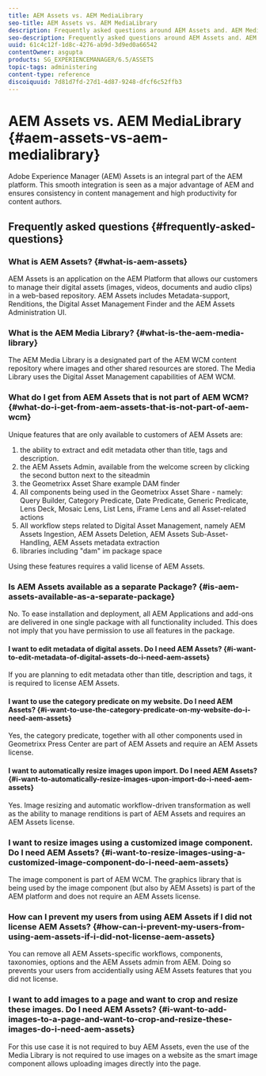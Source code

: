 ```yaml
---
title: AEM Assets vs. AEM MediaLibrary
seo-title: AEM Assets vs. AEM MediaLibrary
description: Frequently asked questions around AEM Assets and. AEM Media Library, including differences between the two.
seo-description: Frequently asked questions around AEM Assets and. AEM Media Library, including differences between the two.
uuid: 61c4c12f-1d8c-4276-ab9d-3d9ed0a66542
contentOwner: asgupta
products: SG_EXPERIENCEMANAGER/6.5/ASSETS
topic-tags: administering
content-type: reference
discoiquuid: 7d81d7fd-27d1-4d87-9248-dfcf6c52ffb3
---
```


# AEM Assets vs. AEM MediaLibrary {#aem-assets-vs-aem-medialibrary}

Adobe Experience Manager (AEM) Assets is an integral part of the AEM platform. This smooth integration is seen as a major advantage of AEM and ensures consistency in content management and high productivity for content authors.

## Frequently asked questions {#frequently-asked-questions}

### What is AEM Assets? {#what-is-aem-assets}

AEM Assets is an application on the AEM Platform that allows our customers to manage their digital assets (images, videos, documents and audio clips) in a web-based repository. AEM Assets includes Metadata-support, Renditions, the Digital Asset Management Finder and the AEM Assets Administration UI.

### What is the AEM Media Library? {#what-is-the-aem-media-library}

The AEM Media Library is a designated part of the AEM WCM content repository where images and other shared resources are stored. The Media Library uses the Digital Asset Management capabilities of AEM WCM.

### What do I get from AEM Assets that is not part of AEM WCM? {#what-do-i-get-from-aem-assets-that-is-not-part-of-aem-wcm}

Unique features that are only available to customers of AEM Assets are:

1. the ability to extract and edit metadata other than title, tags and description.
1. the AEM Assets Admin, available from the welcome screen by clicking the second button next to the siteadmin
1. the Geometrixx Asset Share example DAM finder
1. All components being used in the Geometrixx Asset Share - namely: Query Builder, Category Predicate, Date Predicate, Generic Predicate, Lens Deck, Mosaic Lens, List Lens, iFrame Lens and all Asset-related actions
1. All workflow steps related to Digital Asset Management, namely AEM Assets Ingestion, AEM Assets Deletion, AEM Assets Sub-Asset-Handling, AEM Assets metadata extraction
1. libraries including "dam" im package space

Using these features requires a valid license of AEM Assets.

### Is AEM Assets available as a separate Package? {#is-aem-assets-available-as-a-separate-package}

No. To ease installation and deployment, all AEM Applications and add-ons are delivered in one single package with all functionality included. This does not imply that you have permission to use all features in the package.

#### I want to edit metadata of digital assets. Do I need AEM Assets? {#i-want-to-edit-metadata-of-digital-assets-do-i-need-aem-assets}

If you are planning to edit metadata other than title, description and tags, it is required to license AEM Assets.

#### I want to use the category predicate on my website. Do I need AEM Assets? {#i-want-to-use-the-category-predicate-on-my-website-do-i-need-aem-assets}

Yes, the category predicate, together with all other components used in Geometrixx Press Center are part of AEM Assets and require an AEM Assets license.

#### I want to automatically resize images upon import. Do I need AEM Assets? {#i-want-to-automatically-resize-images-upon-import-do-i-need-aem-assets}

Yes. Image resizing and automatic workflow-driven transformation as well as the ability to manage renditions is part of AEM Assets and requires an AEM Assets license.

### I want to resize images using a customized image component. Do I need AEM Assets? {#i-want-to-resize-images-using-a-customized-image-component-do-i-need-aem-assets}

The image component is part of AEM WCM. The graphics library that is being used by the image component (but also by AEM Assets) is part of the AEM platform and does not require an AEM Assets license.

### How can I prevent my users from using AEM Assets if I did not license AEM Assets? {#how-can-i-prevent-my-users-from-using-aem-assets-if-i-did-not-license-aem-assets}

You can remove all AEM Assets-specific workflows, components, taxonomies, options and the AEM Assets admin from AEM. Doing so prevents your users from accidentially using AEM Assets features that you did not license.

### I want to add images to a page and want to crop and resize these images. Do I need AEM Assets? {#i-want-to-add-images-to-a-page-and-want-to-crop-and-resize-these-images-do-i-need-aem-assets}

For this use case it is not required to buy AEM Assets, even the use of the Media Library is not required to use images on a website as the smart image component allows uploading images directly into the page.
